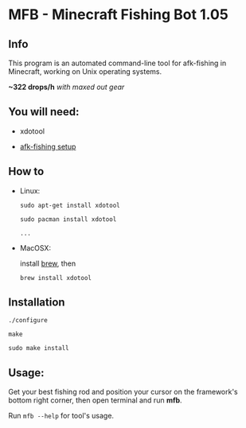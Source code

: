 # MFB - Minecraft Fishing Bot 1.05

Info
----
This program is an automated command-line tool for afk-fishing in Minecraft, working on Unix operating systems.

**~322 drops/h** *with maxed out gear*

You will need:
--------------
  - xdotool
  
  - [afk-fishing setup](https://www.youtube.com/watch?v=TJ6CCFoGbig)

How to
------
- Linux:

    `sudo apt-get install xdotool`
    
    `sudo pacman install xdotool`
    
    `...`

- MacOSX:

  install [brew](https://brew.sh/), then

    `brew install xdotool` 
    
Installation
------------
    ./configure
    
    make
    
    sudo make install

Usage:
------
Get your best fishing rod and position your cursor on the framework's bottom right corner, then open terminal and run **mfb**.

Run `mfb --help` for tool's usage.
